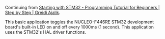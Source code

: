 Continuing from [Starting with STM32 - Programming Tutorial for Beginners | Step by Step | Greidi Ajalik](https://www.youtube.com/watch?v=dnfuNT1dPiM).

This basic application toggles the NUCLEO-F446RE STM32 development board's built-in LED on and off every 1000ms (1 second). This application uses the STM32's HAL driver functions. 
